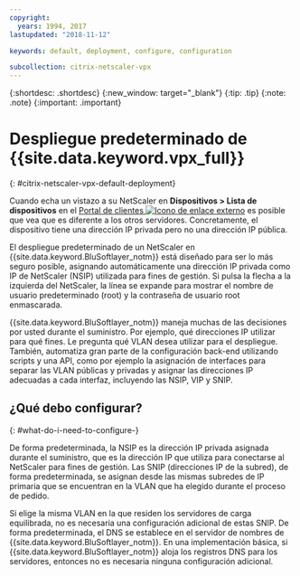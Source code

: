 ```yaml
---
copyright:
  years: 1994, 2017
lastupdated: "2018-11-12"

keywords: default, deployment, configure, configuration

subcollection: citrix-netscaler-vpx
---
```


{:shortdesc: .shortdesc}
{:new_window: target="_blank"}
{:tip: .tip}
{:note: .note}
{:important: .important}

# Despliegue predeterminado de {{site.data.keyword.vpx_full}}
{: #citrix-netscaler-vpx-default-deployment}

Cuando echa un vistazo a su NetScaler en **Dispositivos > Lista de dispositivos** en el [Portal de clientes ![Icono de enlace externo](../../icons/launch-glyph.svg "Icono de enlace externo")](https://control.softlayer.com/) es posible que vea que es diferente a los otros servidores. Concretamente, el dispositivo tiene una dirección IP privada pero no una dirección IP pública.

El despliegue predeterminado de un NetScaler en {{site.data.keyword.BluSoftlayer_notm}} está diseñado para ser lo más seguro posible, asignando automáticamente una dirección IP privada como IP de NetScaler (NSIP) utilizada para fines de gestión. Si pulsa la flecha a la izquierda del NetScaler, la línea se expande para mostrar el nombre de usuario predeterminado (root) y la contraseña de usuario root enmascarada.

{{site.data.keyword.BluSoftlayer_notm}} maneja muchas de las decisiones por usted durante el suministro. Por ejemplo, qué direcciones IP utilizar para qué fines. Le pregunta qué VLAN desea utilizar para el despliegue. También, automatiza gran parte de la configuración back-end utilizando scripts y una API, como por ejemplo la asignación de interfaces para separar las VLAN públicas y privadas y asignar las direcciones IP adecuadas a cada interfaz, incluyendo las NSIP, VIP y SNIP.

## ¿Qué debo configurar?
{: #what-do-i-need-to-configure-}

De forma predeterminada, la NSIP es la dirección IP privada asignada durante el suministro, que es la dirección IP que utiliza para conectarse al NetScaler para fines de gestión. Las SNIP (direcciones IP de la subred), de forma predeterminada, se asignan desde las mismas subredes de IP primaria que se encuentran en la VLAN que ha elegido durante el proceso de pedido.

Si elige la misma VLAN en la que residen los servidores de carga equilibrada, no es necesaria una configuración adicional de estas SNIP. De forma predeterminada, el DNS se establece en el servidor de nombres de {{site.data.keyword.BluSoftlayer_notm}}. En una implementación básica, si {{site.data.keyword.BluSoftlayer_notm}} aloja los registros DNS para los servidores, entonces no es necesaria ninguna configuración adicional.
